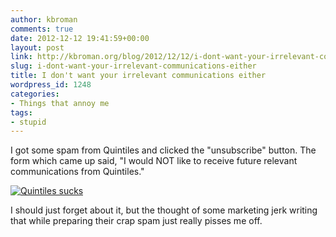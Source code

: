 ```yaml
---
author: kbroman
comments: true
date: 2012-12-12 19:41:59+00:00
layout: post
link: http://kbroman.org/blog/2012/12/12/i-dont-want-your-irrelevant-communications-either/
slug: i-dont-want-your-irrelevant-communications-either
title: I don't want your irrelevant communications either
wordpress_id: 1248
categories:
- Things that annoy me
tags:
- stupid
---
```


I got some spam from Quintiles and clicked the "unsubscribe" button.  The form which came up said, "I would NOT like to receive future relevant communications from Quintiles."

[![Quintiles sucks](http://kbroman.files.wordpress.com/2012/12/quintiles_sucks.png?w=300)](http://kbroman.files.wordpress.com/2012/12/quintiles_sucks.png)

I should just forget about it, but the thought of some marketing jerk writing that while preparing their crap spam just really pisses me off.
